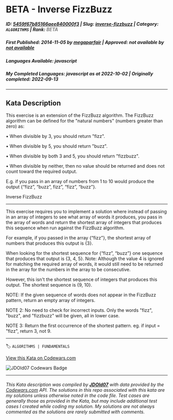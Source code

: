 # BETA - Inverse FizzBuzz

##### **ID**: [5459f67b85166aee840000f3](https://www.codewars.com/kata/5459f67b85166aee840000f3) | **Slug**: [inverse-fizzbuzz](https://www.codewars.com/kata/5459f67b85166aee840000f3) | **Category**: `ALGORITHMS` | **Rank**: <span style="color:grey">*BETA*</span>

##### **First Published**: 2014-11-05 ***by*** [megaparfair](https://www.codewars.com/users/megaparfair) | **Approved**: *not available* ***by*** [*not available*](*https://www.codewars.com*)

##### **Languages Available**: javascript

##### **My Completed Languages**: javascript ***as at*** 2022-10-02 | **Originally completed**: 2022-09-13

---

## Kata Description


This exercise is an extension of the FizzBuzz algorithm. The FizzBuzz algorithm can be defined for the "natural numbers" (numbers greater than zero) as:



•	When divisible by 3, you should return "fizz".



•	When divisible by 5, you should return "buzz".



•	When divisible by both 3 and 5, you should return "fizzbuzz".



•	When divisible by neither, then no value should be returned and does not count toward the required output.





E.g. if you pass in an array of numbers from 1 to 10 would produce the output {“fizz”, “buzz”, fizz”, “fizz”, “buzz”}.



Inverse FizzBuzz

----------------

This exercise requires you to implement a solution where instead of passing in an array of integers to see what array of words it produces, you pass in the array of words and return the shortest array of integers that produces this sequence when run against the FizzBuzz algorithm.



For example, if you passed in the array {“fizz”}, the shortest array of numbers that produces this output is {3}.



When looking for the shortest sequence for {“fizz”, “buzz”} one sequence that produces that output is {3, 4, 5}. Note: Although the value 4 is ignored for matching the required array of words, it would still need to be returned in the array for the numbers in the array to be consecutive.



However, this isn't the shortest sequence of integers that produces this output. The shortest sequence is {9, 10}.



NOTE: If the given sequence of words does not appear in the FizzBuzz pattern, return an empty array of integers.



NOTE 2: No need to check for incorrect inputs. Only the words "fizz", "buzz", and "fizzbuzz" will be given, all in lower case.



NOTE 3: Return the first occurrence of the shortest pattern. eg. if input = "fizz", return 3, not 9.



---


🏷 `ALGORITHMS | FUNDAMENTALS`


[View this Kata on Codewars.com](https://www.codewars.com/kata/5459f67b85166aee840000f3)

![](https://www.codewars.com/users/jdold07/badges/large "JDOld07 Codewars Badge")

---

###### *This Kata description was compiled by [**JDOld07**](https://tpstech.dev) with data provided by the [Codewars.com](https://www.codewars.com) API.  The solutions in this repo associated with this kata are my solutions unless otherwise noted in the code file.  Test cases are generally those as provided in the Kata, but may include additional test cases I created while coding my solution.  My solutions are not always commented as the solutions are rarely submitted with comments.*

